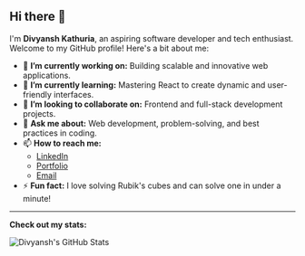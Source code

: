 ## Hi there 👋

I'm **Divyansh Kathuria**, an aspiring software developer and tech enthusiast. Welcome to my GitHub profile! Here's a bit about me:

- 🔭 **I’m currently working on:** Building scalable and innovative web applications.  
- 🌱 **I’m currently learning:** Mastering React to create dynamic and user-friendly interfaces.  
- 👯 **I’m looking to collaborate on:** Frontend and full-stack development projects.  
- 💬 **Ask me about:** Web development, problem-solving, and best practices in coding.  
- 📫 **How to reach me:**  
  - [LinkedIn](https://www.linkedin.com/in/divyansh-kathuria-368063276/)  
  - [Portfolio](https://divyanshkathuria.netlify.app)  
  - [Email](mailto:divyanshkathuria18@gmail.com)  
- ⚡ **Fun fact:** I love solving Rubik's cubes and can solve one in under a minute!

---

**Check out my stats:**

![Divyansh's GitHub Stats](https://github-readme-stats.vercel.app/api?username=DIVYANSHKATHURIA&show_icons=true&theme=radical)

